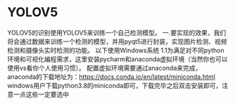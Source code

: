 # YOLOV5
YOLOV5的识别使用YOLOV5来训练一个自己检测模型。
一.要实现的效果，我们将会通过数据来训练一个检测的模型，并用pyqt5进行封装，实现图片检测、视频检测和摄像头实时检测的功能。
以下使用Windows系统
  1.1为满足对不同python环境和可视化编程需求，这里安装pycharm和anaconda虚拟环境（当然你也可以使用vs看你个人使用习惯）。
  配置虚拟环境需要通过anaconda来完成，anaconda的下载地址为：https://docs.conda.io/en/latest/miniconda.html
  windows用户下载python3.8的miniconda即可，下载完毕之后双击安装即可，注意一点这些一定要选中
